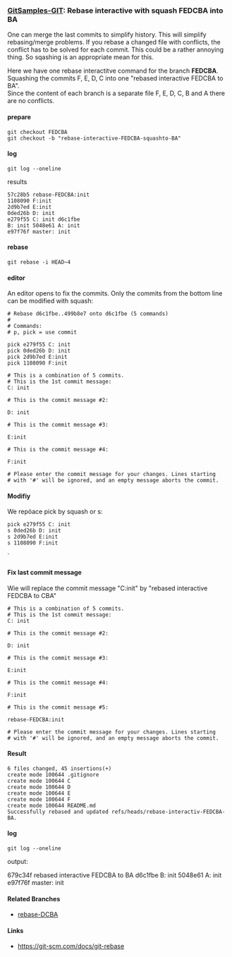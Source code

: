 ### [GitSamples-GIT](../../tree/master): Rebase interactive with squash FEDCBA into BA

One can merge the last commits to simplify history. This will simplify rebasing/merge problems. If you rebase a changed file with conflicts,
the conflict has to be solved for each commit. This could be a rather annoying thing. So sqashing is an appropriate mean for
this.

Here we have one rebase interactitve command for the branch **FEDCBA**.  
Squashing the commits F, E, D, C into one "rebased interactive FEDCBA to BA".  
Since the content of each branch is a separate file
F, E, D, C, B and A there are no conflicts.

#### prepare
    git checkout FEDCBA
    git checkout -b "rebase-interactive-FEDCBA-squashto-BA"

#### log

    git log --oneline

results

    57c28b5 rebase-FEDCBA:init  
    1108090 F:init  
    2d9b7ed E:init  
    0ded26b D: init  
    e279f55 C: init d6c1fbe  
    B: init 5048e61 A: init  
    e97f76f master: init


#### rebase 

    git rebase -i HEAD~4

#### editor
An editor opens to fix the commits. Only the commits from the bottom line can be modified with squash:

    # Rebase d6c1fbe..499b8e7 onto d6c1fbe (5 commands)
    #
    # Commands:
    # p, pick = use commit
    
    pick e279f55 C: init
    pick 0ded26b D: init
    pick 2d9b7ed E:init
    pick 1108090 F:init
    
    # This is a combination of 5 commits.
    # This is the 1st commit message:
    C: init
    
    # This is the commit message #2:
    
    D: init
    
    # This is the commit message #3:
    
    E:init
    
    # This is the commit message #4:
    
    F:init
    
    # Please enter the commit message for your changes. Lines starting
    # with '#' will be ignored, and an empty message aborts the commit.


#### Modifiy
We repöace pick by squash or s:

    pick e279f55 C: init
    s 0ded26b D: init
    s 2d9b7ed E:init
    s 1108090 F:init
`

#### Fix last commit message

Wie will replace the commit message "C:init" by "rebased interactive FEDCBA to CBA"

    # This is a combination of 5 commits.
    # This is the 1st commit message:
    C: init
    
    # This is the commit message #2:
    
    D: init
    
    # This is the commit message #3:
    
    E:init
    
    # This is the commit message #4:
    
    F:init
    
    # This is the commit message #5:
    
    rebase-FEDCBA:init
    
    # Please enter the commit message for your changes. Lines starting
    # with '#' will be ignored, and an empty message aborts the commit.


#### Result

    6 files changed, 45 insertions(+)
    create mode 100644 .gitignore
    create mode 100644 C
    create mode 100644 D
    create mode 100644 E
    create mode 100644 F
    create mode 100644 README.md
    Successfully rebased and updated refs/heads/rebase-interactiv-FEDCBA-BA.

#### log

    git log --oneline

output:

679c34f rebased interactive FEDCBA to BA
d6c1fbe B: init
5048e61 A: init
e97f76f master: init

#### Related Branches
* [rebase-DCBA](../../tree/rebase-FEDCBA)

#### Links 
* https://git-scm.com/docs/git-rebase
